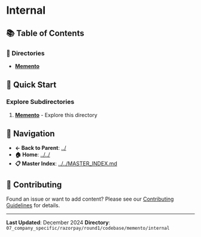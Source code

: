 # Internal

## 📚 Table of Contents

### 📁 Directories

- **[Memento](memento/)**

## 🚀 Quick Start

### Explore Subdirectories
1. **[Memento](memento/)** - Explore this directory

## 🔗 Navigation

- **← Back to Parent**: [../](../)
- **🏠 Home**: [../../](../..)
- **📋 Master Index**: [../../MASTER_INDEX.md](../..MASTER_INDEX.md)

## 🤝 Contributing

Found an issue or want to add content? Please see our [Contributing Guidelines](../../CONTRIBUTING.md) for details.

---

**Last Updated**: December 2024
**Directory**: `07_company_specific/razorpay/round1/codebase/memento/internal`
